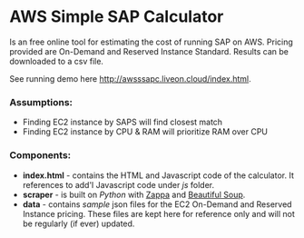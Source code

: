 # AWS Simple SAP Calculator

Is an free online tool for estimating the cost of running SAP on AWS. Pricing provided are On-Demand and Reserved Instance Standard. Results can be downloaded to a csv file.

See running demo here <http://awsssapc.liveon.cloud/index.html>.

### Assumptions:

- Finding EC2 instance by SAPS will find closest match
- Finding EC2 instance by CPU & RAM will prioritize RAM over CPU

### Components:

- **index.html** - contains the HTML and Javascript code of the calculator. It references to add'l Javascript code under *js* folder.
- **scraper** - is built on *Python* with [Zappa](https://github.com/Miserlou/Zappa) and [Beautiful Soup](https://www.crummy.com/software/BeautifulSoup/).
- **data** - contains *sample* json files for the EC2 On-Demand and Reserved Instance pricing. These files are kept here for reference only and will not be regularly (if ever) updated.